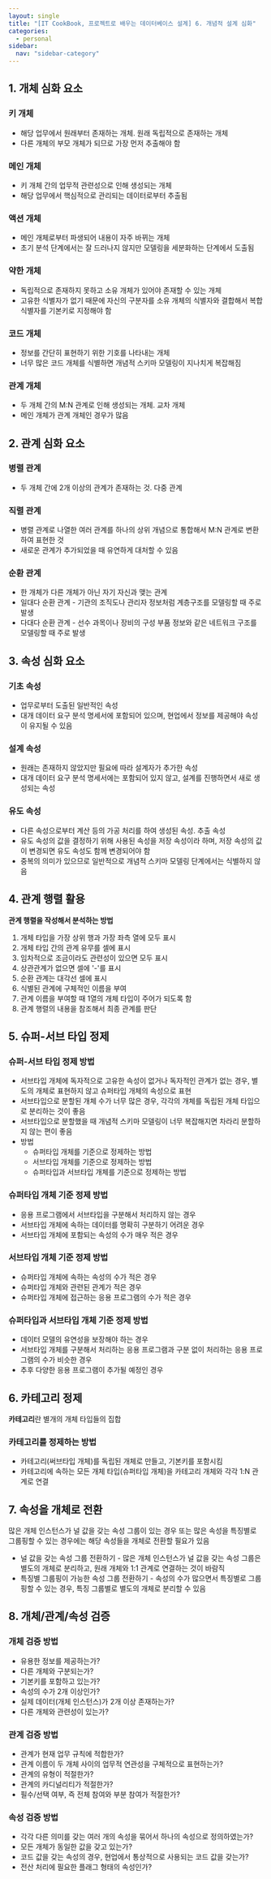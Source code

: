 ```yaml
---
layout: single
title: "[IT CookBook, 프로젝트로 배우는 데이터베이스 설계] 6. 개념적 설계 심화"
categories:
  - personal
sidebar:
  nav: "sidebar-category"
---
```


## 1. 개체 심화 요소

### 키 개체 
- 해당 업무에서 원래부터 존재하는 개체. 원래 독립적으로 존재하는 개체
- 다른 개체의 부모 개체가 되므로 가장 먼저 추출해야 함

### 메인 개체
- 키 개체 간의 업무적 관련성으로 인해 생성되는 개체
- 해당 업무에서 핵심적으로 관리되는 데이터로부터 추출됨

### 액션 개체
- 메인 개체로부터 파생되어 내용이 자주 바뀌는 개체
- 초기 분석 단계에서는 잘 드러나지 않지만 모델링을 세분화하는 단계에서 도출됨

### 약한 개체
- 독립적으로 존재하지 못하고 소유 개체가 있어야 존재할 수 있는 개체
- 고유한 식별자가 없기 때문에 자신의 구분자를 소유 개체의 식별자와 결합해서 복합 식별자를 기본키로 지정해야 함

### 코드 개체
- 정보를 간단히 표현하기 위한 기호를 나타내는 개체
- 너무 많은 코드 개체를 식별하면 개념적 스키마 모델링이 지나치게 복잡해짐

### 관계 개체
- 두 개체 간의 M:N 관계로 인해 생성되는 개체. 교차 개체
- 메인 개체가 관계 개체인 경우가 많음


## 2. 관계 심화 요소

### 병렬 관계
- 두 개체 간에 2개 이상의 관계가 존재하는 것. 다중 관계

### 직렬 관계
- 병렬 관계로 나열한 여러 관계를 하나의 상위 개념으로 통합해서 M:N 관계로 변환하여 표현한 것
- 새로운 관계가 추가되었을 때 유연하게 대처할 수 있음

### 순환 관계
- 한 개체가 다른 개체가 아닌 자기 자신과 맺는 관계
- 일대다 순환 관계 - 기관의 조직도나 관리자 정보처럼 계층구조를 모델링할 때 주로 발생
- 다대다 순환 관계 - 선수 과목이나 장비의 구성 부품 정보와 같은 네트워크 구조를 모델링할 때 주로 발생


## 3. 속성 심화 요소

### 기초 속성
- 업무로부터 도출된 일반적인 속성
- 대개 데이터 요구 분석 명세서에 포함되어 있으며, 현업에서 정보를 제공해야 속성이 유지될 수 있음

### 설계 속성
- 원래는 존재하지 않았지만 필요에 따라 설계자가 추가한 속성
- 대개 데이터 요구 분석 명세서에는 포함되어 있지 않고, 설계를 진행하면서 새로 생성되는 속성

### 유도 속성
- 다른 속성으로부터 계산 등의 가공 처리를 하여 생성된 속성. 추출 속성
- 유도 속성의 값을 결정하기 위해 사용된 속성을 저장 속성이라 하며, 저장 속성의 값이 변경되면 유도 속성도 함께 변경되어야 함
- 중복의 의미가 있으므로 일반적으로 개념적 스키마 모델링 단계에서는 식별하지 않음


## 4. 관계 행렬 활용

**관계 행렬을 작성해서 분석하는 방법**
1. 개체 타입을 가장 상위 행과 가장 좌측 열에 모두 표시
2. 개체 타입 간의 관계 유무를 셀에 표시
3. 임차적으로 조금이라도 관련성이 있으면 모두 표시
4. 상관관계가 없으면 셀에 '-'를 표시
5. 순환 관계는 대각선 셀에 표시
6. 식별된 관계에 구체적인 이름을 부여
7. 관계 이름을 부여할 때 1열의 개체 타입이 주어가 되도록 함
8. 관계 행렬의 내용을 참조해서 최종 관계를 판단


## 5. 슈퍼-서브 타입 정제

### 슈퍼-서브 타입 정제 방법
- 서브타입 개체에 독자적으로 고유한 속성이 없거나 독자적인 관계가 없는 경우, 별도의 개체로 표현하지 않고 슈퍼타입 개체의 속성으로 표현
- 서브타입으로 분할된 개체 수가 너무 많은 경우, 각각의 개체를 독립된 개체 타입으로 분리하는 것이 좋음
- 서브타입으로 분할했을 때 개념적 스키마 모델링이 너무 복잡해지면 차라리 분할하지 않는 편이 좋음
- 방법
  - 슈퍼타입 개체를 기준으로 정제하는 방법
  - 서브타입 개체를 기준으로 정제하는 방법
  - 슈퍼타입과 서브타입 개체를 기준으로 정제하는 방법

### 슈퍼타입 개체 기준 정제 방법
- 응용 프로그램에서 서브타입을 구분해서 처리하지 않는 경우
- 서브타입 개체에 속하는 데이터를 명확히 구분하기 어려운 경우
- 서브타입 개체에 포함되는 속성의 수가 매우 적은 경우

### 서브타입 개체 기준 정제 방법
- 슈퍼타입 개체에 속하는 속성의 수가 적은 경우
- 슈퍼타입 개체와 관련된 관계가 적은 경우
- 슈퍼타입 개체에 접근하는 응용 프로그램의 수가 적은 경우

### 슈퍼타입과 서브타입 개체 기준 정제 방법
- 데이터 모델의 유연성을 보장해야 하는 경우
- 서브타입 개체를 구분해서 처리하는 응용 프로그램과 구분 없이 처리하는 응용 프로그램의 수가 비슷한 경우
- 추후 다양한 응용 프로그램이 추가될 예정인 경우


## 6. 카테고리 정제

**카테고리**란 별개의 개체 타입들의 집합

### 카테고리를 정제하는 방법
- 카테고리(써브타입 개체)를 독립된 개체로 만들고, 기본키를 포함시킴
- 카테고리에 속하는 모든 개체 타입(슈퍼타입 개체)을 카테고리 개체와 각각 1:N 관계로 연결


## 7. 속성을 개체로 전환

많은 개체 인스턴스가 널 값을 갖는 속성 그룹이 있는 경우 또는 많은 속성을 특징별로 그룹핑할 수 있는 경우에는 해당 속성들을 개체로 전환할 필요가 있음
- 널 값을 갖는 속성 그룹 전환하기 - 많은 개체 인스턴스가 널 값을 갖는 속성 그룹은 별도의 개체로 분리하고, 원래 개체와 1:1 관계로 연결하는 것이 바람직
- 특징별 그룹핑이 가능한 속성 그룹 전환하기 - 속성의 수가 많으면서 특징별로 그룹핑할 수 있는 경우, 특징 그룹별로 별도의 개체로 분리할 수 있음


## 8. 개체/관계/속성 검증

### 개체 검증 방법
- 유용한 정보를 제공하는가?
- 다른 개체와 구분되는가?
- 기본키를 포함하고 있는가?
- 속성의 수가 2개 이상인가?
- 실제 데이터(개체 인스턴스)가 2개 이상 존재하는가?
- 다른 개체와 관련성이 있는가?

### 관계 검증 방법
- 관계가 현재 업무 규칙에 적합한가?
- 관계 이름이 두 개체 사이의 업무적 연관성을 구체적으로 표현하는가?
- 관계의 유형이 적절한가?
- 관계의 카디널리티가 적절한가?
- 필수/선택 여부, 즉 전체 참여와 부분 참여가 적절한가?

### 속성 검증 방법
- 각각 다른 의미를 갖는 여러 개의 속성을 묶어서 하나의 속성으로 정의하였는가?
- 모든 개체가 동일한 값을 갖고 있는가?
- 코드 값을 갖는 속성의 경우, 현업에서 통상적으로 사용되는 코드 값을 갖는가?
- 전산 처리에 필요한 플래그 형태의 속성인가?
